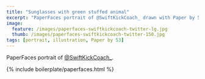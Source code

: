 ```yaml
---
title: "Sunglasses with green stuffed animal"
excerpt: "PaperFaces portrait of @SwiftKickCoach_ drawn with Paper by 53 on an iPad."
image: 
  feature: /images/paperfaces-swiftkickcoach-twitter-lg.jpg
  thumb: /images/paperfaces-swiftkickcoach-twitter-150.jpg
tags: [portrait, illustration, Paper by 53]
---
```


PaperFaces portrait of [@SwiftKickCoach_](http://twitter.com/SwiftKickCoach_).

{% include boilerplate/paperfaces.html %}